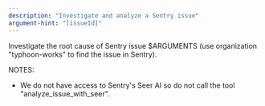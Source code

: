 ```yaml
---
description: "Investigate and analyze a Sentry issue"
argument-hint: "[issueId]"
---
```


Investigate the root cause of Sentry issue $ARGUMENTS (use organization "typhoon-works" to find the issue in Sentry).

NOTES:
- We do not have access to Sentry's Seer AI so do not call the tool "analyze_issue_with_seer".
